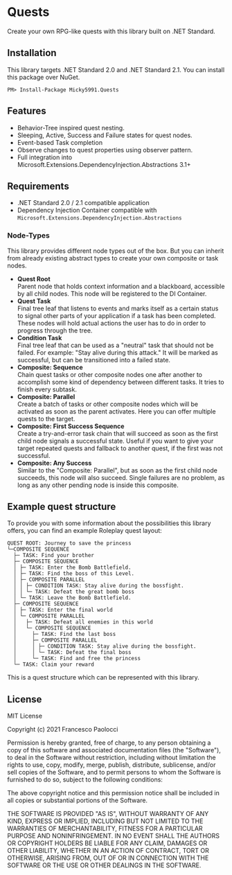# Quests

Create your own RPG-like quests with this library built on .NET Standard.

## Installation

This library targets .NET Standard 2.0 and .NET Standard 2.1. You can install this package over NuGet.
```
PM> Install-Package Micky5991.Quests
```

## Features

- Behavior-Tree inspired quest nesting.
- Sleeping, Active, Success and Failure states for quest nodes.
- Event-based Task completion
- Observe changes to quest properties using observer pattern.
- Full integration into Microsoft.Extensions.DependencyInjection.Abstractions 3.1+

## Requirements

- .NET Standard 2.0 / 2.1 compatible application
- Dependency Injection Container compatible with `Microsoft.Extensions.DependencyInjection.Abstractions`

### Node-Types

This library provides different node types out of the box. But you can inherit from already existing abstract types to create your own composite or task nodes.

- **Quest Root**\
   Parent node that holds context information and a blackboard, accessible by all child nodes. This node will be
   registered to the DI Container.
- **Quest Task**\
   Final tree leaf that listens to events and marks itself as a certain status to signal other parts of your application
   if a task has been completed. These nodes will hold actual actions the user has to do in order to progress through the tree.
- **Condition Task**\
   Final tree leaf that can be used as a "neutral" task that should not be failed. For example: "Stay alive during this attack." It will be marked as successful, but can be transitioned into a failed state.
- **Composite: Sequence**\
   Chain quest tasks or other composite nodes one after another to accomplish some kind of dependency between different tasks. It tries to finish every subtask.
- **Composite: Parallel**\
   Create a batch of tasks or other composite nodes which will be activated as soon as the parent activates. Here you can offer multiple quests to the target.
- **Composite: First Success Sequence**\
   Create a try-and-error task chain that will succeed as soon as the first child node signals a successful state. Useful if you want to give your target repeated quests and fallback to another quest, if the first was not successful.
- **Composite: Any Success**\
   Similar to the "Composite: Parallel", but as soon as the first child node succeeds, this node will also succeed. Single failures are no problem, as long as any other pending node is inside this composite.

## Example quest structure

To provide you with some information about the possibilities this library offers, you can find an example Roleplay quest layout:

```
QUEST ROOT: Journey to save the princess
└─COMPOSITE SEQUENCE
  ├─ TASK: Find your brother
  ├─ COMPOSITE SEQUENCE
  │ ├─ TASK: Enter the Bomb Battlefield.
  │ ├─ TASK: Find the boss of this Level.
  │ ├─ COMPOSITE PARALLEL
  │ │ ├─ CONDITION TASK: Stay alive during the bossfight.
  │ │ └─ TASK: Defeat the great bomb boss
  │ └─ TASK: Leave the Bomb Battlefield.
  ├─ COMPOSITE SEQUENCE
  │ ├─ TASK: Enter the final world
  │ └─ COMPOSITE PARALLEL
  │   ├─ TASK: Defeat all enemies in this world
  │   └─ COMPOSITE SEQUENCE
  │     ├─ TASK: Find the last boss
  │     ├─ COMPOSITE PARALLEL
  │     │ ├─ CONDITION TASK: Stay alive during the bossfight.
  │     │ └─ TASK: Defeat the final boss
  │     └─ TASK: Find and free the princess
  └─ TASK: Claim your reward
```

This is a quest structure which can be represented with this library.

## License

MIT License

Copyright (c) 2021 Francesco Paolocci

Permission is hereby granted, free of charge, to any person obtaining a copy
of this software and associated documentation files (the "Software"), to deal
in the Software without restriction, including without limitation the rights
to use, copy, modify, merge, publish, distribute, sublicense, and/or sell
copies of the Software, and to permit persons to whom the Software is
furnished to do so, subject to the following conditions:

The above copyright notice and this permission notice shall be included in all
copies or substantial portions of the Software.

THE SOFTWARE IS PROVIDED "AS IS", WITHOUT WARRANTY OF ANY KIND, EXPRESS OR
IMPLIED, INCLUDING BUT NOT LIMITED TO THE WARRANTIES OF MERCHANTABILITY,
FITNESS FOR A PARTICULAR PURPOSE AND NONINFRINGEMENT. IN NO EVENT SHALL THE
AUTHORS OR COPYRIGHT HOLDERS BE LIABLE FOR ANY CLAIM, DAMAGES OR OTHER
LIABILITY, WHETHER IN AN ACTION OF CONTRACT, TORT OR OTHERWISE, ARISING FROM,
OUT OF OR IN CONNECTION WITH THE SOFTWARE OR THE USE OR OTHER DEALINGS IN THE
SOFTWARE.
